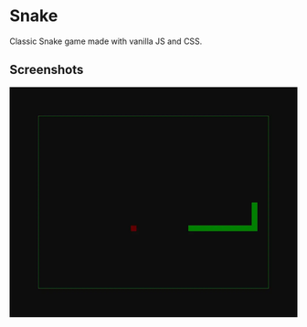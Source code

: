 # Snake

Classic Snake game made with vanilla JS and CSS.

## Screenshots

![App Screenshot](screenshots/snake.webp)
